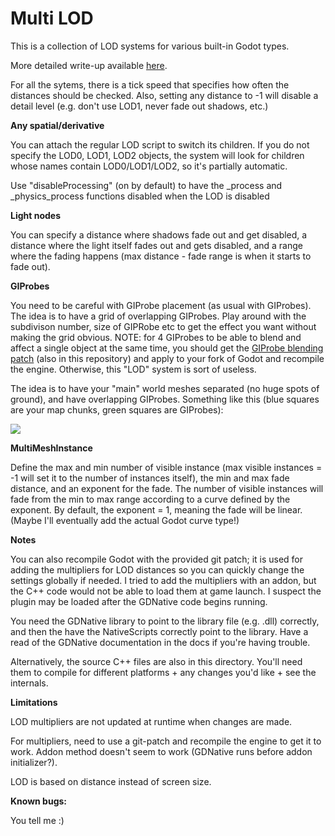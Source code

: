 # Multi LOD
This is a collection of LOD systems for various built-in Godot types.

More detailed write-up available [here](https://puchik.now.sh/posts/lod/).

For all the sytems, there is a tick speed that specifies how often the distances should be checked. Also, setting any distance to -1 will disable a detail level (e.g. don't use
LOD1, never fade out shadows, etc.)

**Any spatial/derivative**

You can attach the regular LOD script to switch its children. If you do not specify the LOD0, LOD1, LOD2 objects, the
system will look for children whose names contain LOD0/LOD1/LOD2, so it's partially automatic.

Use "disableProcessing" (on by default) to have the \_process and \_physics_process functions disabled when the LOD is disabled

**Light nodes** 

You can specify a distance where shadows fade out and get disabled, a distance where the light itself fades out and gets disabled,
and a range where the fading happens (max distance - fade range is when it starts to fade out).

**GIProbes**

You need to be careful with GIProbe placement (as usual with GIProbes). The idea is to have a grid of overlapping GIProbes. Play around with the subdivison number, size of GIPRobe etc to get the effect you want without making the grid obvious. NOTE: for 4 GIProbes to be able to blend and affect a single object at the same time, you should get the [GIProbe blending patch](https://github.com/puchik/godot-extras/tree/master/patches/giprobe-blending) (also in this repository) and apply to your fork of Godot and recompile the engine. Otherwise, this "LOD" system is sort of useless.

The idea is to have your "main" world meshes separated (no huge spots of ground), and have overlapping GIProbes. Something like this (blue squares are your map chunks, green squares are GIProbes):

![](https://puchik.now.sh/images/lod-post/giprobe-layout.jpg)

**MultiMeshInstance**

Define the max and min number of visible instance (max visible instances = -1 will set it to the number of instances itself), the min and max fade distance, and an exponent for the fade. The number of visible instances will fade from the min to max range according to a curve
defined by the exponent. By default, the exponent = 1, meaning the fade will be linear. (Maybe I'll eventually add the actual Godot curve type!)


**Notes**

You can also recompile Godot with the provided git patch; it is used for adding the multipliers for LOD distances so you can quickly change the settings globally if needed.
I tried to add the multipliers with an addon, but the C++ code would not be able to load them at game launch. I suspect the plugin may be loaded after the GDNative code begins running.

You need the GDNative library to point to the library file (e.g. .dll) correctly, and then the have the NativeScripts correctly point to the library. Have a read of the GDNative documentation in the docs if you're having trouble.

Alternatively, the source C++ files are also in this directory. You'll need them to compile for different platforms + any changes you'd like + see the internals.

**Limitations**

LOD multipliers are not updated at runtime when changes are made.

For multipliers, need to use a git-patch and recompile the engine to get it to work. Addon method doesn't seem to work (GDNative runs before addon initializer?).

LOD is based on distance instead of screen size.

**Known bugs:**

You tell me :)
